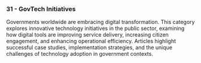 ### 31 - GovTech Initiatives

Governments worldwide are embracing digital transformation. This category explores innovative technology initiatives in the public sector, examining how digital tools are improving service delivery, increasing citizen engagement, and enhancing operational efficiency. Articles highlight successful case studies, implementation strategies, and the unique challenges of technology adoption in government contexts.
